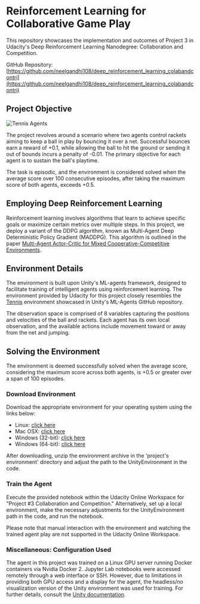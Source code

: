 
#   Reinforcement Learning for Collaborative Game Play

This repository showcases the implementation and outcomes of Project 3 in Udacity's Deep Reinforcement Learning Nanodegree: Collaboration and Competition.

GitHub Repository: [https://github.com/neelgandhi108/deep_reinforcement_learning_colabandcontri](https://github.com/neelgandhi108/deep_reinforcement_learning_colabandcontri)

## Project Objective

![Tennis Agents](https://user-images.githubusercontent.com/10624937/42135623-e770e354-7d12-11e8-998d-29fc74429ca2.gif)


The project revolves around a scenario where two agents control rackets aiming to keep a ball in play by bouncing it over a net. Successful bounces earn a reward of +0.1, while allowing the ball to hit the ground or sending it out of bounds incurs a penalty of -0.01. The primary objective for each agent is to sustain the ball's playtime.

The task is episodic, and the environment is considered solved when the average score over 100 consecutive episodes, after taking the maximum score of both agents, exceeds +0.5.

## Employing Deep Reinforcement Learning

Reinforcement learning involves algorithms that learn to achieve specific goals or maximize certain metrics over multiple steps. In this project, we deploy a variant of the DDPG algorithm, known as Multi-Agent Deep Deterministic Policy Gradient (MADDPG). This algorithm is outlined in the paper [Multi-Agent Actor-Critic for Mixed Cooperative-Competitive Environments](https://arxiv.org/abs/1706.02275).

## Environment Details

The environment is built upon Unity's ML-agents framework, designed to facilitate training of intelligent agents using reinforcement learning. The environment provided by Udacity for this project closely resembles the [Tennis](https://github.com/Unity-Technologies/ml-agents/blob/master/docs/Learning-Environment-Examples.md#tennis) environment showcased in Unity's ML-Agents GitHub repository.

The observation space is comprised of 8 variables capturing the positions and velocities of the ball and rackets. Each agent has its own local observation, and the available actions include movement toward or away from the net and jumping.

## Solving the Environment

The environment is deemed successfully solved when the average score, considering the maximum score across both agents, is +0.5 or greater over a span of 100 episodes.

### Download Environment

Download the appropriate environment for your operating system using the links below:

-   Linux: [click here](https://s3-us-west-1.amazonaws.com/udacity-drlnd/P3/Tennis/Tennis_Linux.zip)
-   Mac OSX: [click here](https://s3-us-west-1.amazonaws.com/udacity-drlnd/P3/Tennis/Tennis.app.zip)
-   Windows (32-bit): [click here](https://s3-us-west-1.amazonaws.com/udacity-drlnd/P3/Tennis/Tennis_Windows_x86.zip)
-   Windows (64-bit): [click here](https://s3-us-west-1.amazonaws.com/udacity-drlnd/P3/Tennis/Tennis_Windows_x86_64.zip)

After downloading, unzip the environment archive in the 'project's environment' directory and adjust the path to the UnityEnvironment in the code.

### Train the Agent

Execute the provided notebook within the Udacity Online Workspace for "Project #3 Collaboration and Competition." Alternatively, set up a local environment, make the necessary adjustments for the UnityEnvironment path in the code, and run the notebook.

Please note that manual interaction with the environment and watching the trained agent play are not supported in the Udacity Online Workspace.

### Miscellaneous: Configuration Used

The agent in this project was trained on a Linux GPU server running Docker containers via Nvidia Docker 2. Jupyter Lab notebooks were accessed remotely through a web interface or SSH. However, due to limitations in providing both GPU access and a display for the agent, the headless/no visualization version of the Unity environment was used for training. For further details, consult the [Unity documentation](https://github.com/Unity-Technologies/ml-agents/blob/master/docs/Using-Docker.md).
